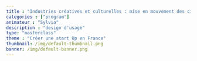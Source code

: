 ```yaml
---
title : "Industries créatives et culturelles : mise en mouvement des citoyens et civic tech"
categories : ["program"]
animateur : "Sylvia"
description : "design d'usage"
type: "masterclass"
theme : "Créer une start Up en France"
thumbnail: /img/default-thumbnail.png
banner: /img/default-banner.png
---
```

